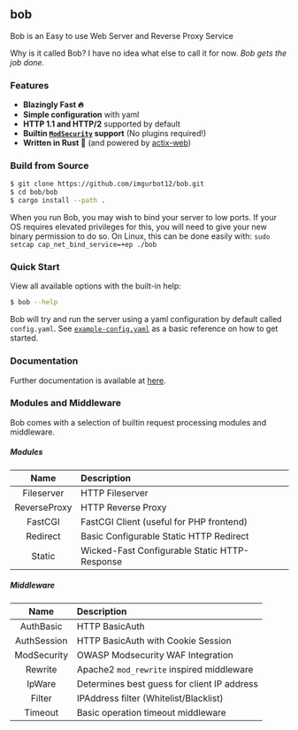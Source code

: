 bob
----

Bob is an Easy to use Web Server and Reverse Proxy Service

Why is it called Bob? I have no idea what else to call it for now.
_Bob gets the job done._

### Features

- **Blazingly Fast 🔥**
- **Simple configuration** with yaml
- **HTTP 1.1 and HTTP/2** supported by default
- **Builtin [`ModSecurity`](https://modsecurity.org/) support** (No plugins required!)
- **Written in Rust 🦀** (and powered by [actix-web](https://actix.rs/))

### Build from Source

```bash
$ git clone https://github.com/imgurbot12/bob.git
$ cd bob/bob
$ cargo install --path .
```

When you run Bob, you may wish to bind your server to low ports. If your
OS requires elevated privileges for this, you will need to give your new
binary permission to do so. On Linux, this can be done easily
with: `sudo setcap cap_net_bind_service=+ep ./bob`

### Quick Start

View all available options with the built-in help:

```bash
$ bob --help
```

Bob will try and run the server using a yaml configuration by
default called `config.yaml`.
See [`example-config.yaml`](https://github.com/imgurbot12/bob/blob/master/example-config.yaml)
as a basic reference on how to get started.

### Documentation

Further documentation is available at [here](https://imgurbot12.github.io/bob/).

### Modules and Middleware

Bob comes with a selection of builtin request processing modules and middleware.

##### Modules

| Name         | Description                                   |
| :----------: | :-------------------------------------------- |
| Fileserver   | HTTP Fileserver                               |
| ReverseProxy | HTTP Reverse Proxy                            |
| FastCGI      | FastCGI Client (useful for PHP frontend)      |
| Redirect     | Basic Configurable Static HTTP Redirect       |
| Static       | Wicked-Fast Configurable Static HTTP-Response |

##### Middleware

| Name        | Description                                 |
| :---------: | :------------------------------------------ |
| AuthBasic   | HTTP BasicAuth                              |
| AuthSession | HTTP BasicAuth with Cookie Session          |
| ModSecurity | OWASP Modsecurity WAF Integration           |
| Rewrite     | Apache2 `mod_rewrite` inspired middleware   |
| IpWare      | Determines best guess for client IP address |
| Filter      | IPAddress filter (Whitelist/Blacklist)      |
| Timeout     | Basic operation timeout middleware          |
